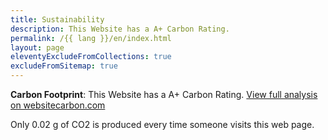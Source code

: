```yaml
---
title: Sustainability
description: This Website has a A+ Carbon Rating.
permalink: /{{ lang }}/en/index.html
layout: page
eleventyExcludeFromCollections: true
excludeFromSitemap: true
---
```


**Carbon Footprint**: This Website has a A+ Carbon Rating. [View full analysis on websitecarbon.com](https://www.websitecarbon.com/website/lene-saile/)

Only 0.02 g of CO2 is produced every time someone visits this web page.
